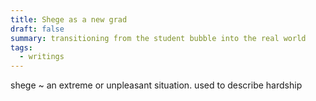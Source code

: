 ```yaml
---
title: Shege as a new grad
draft: false
summary: transitioning from the student bubble into the real world
tags:
  - writings
---
```

 
shege ~ an extreme or unpleasant situation. used to describe hardship